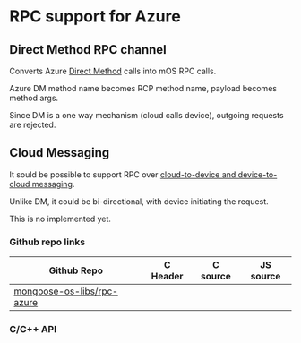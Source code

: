 # RPC support for Azure

## Direct Method RPC channel

Converts Azure [Direct Method](https://docs.microsoft.com/en-us/azure/iot-hub/iot-hub-devguide-direct-methods) calls into mOS RPC calls.

Azure DM method name becomes RCP method name, payload becomes method args.

Since DM is a one way mechanism (cloud calls device), outgoing requests are rejected.

## Cloud Messaging

It sould be possible to support RPC over [cloud-to-device and device-to-cloud messaging](https://docs.microsoft.com/en-us/azure/iot-hub/iot-hub-devguide-messaging).

Unlike DM, it could be bi-directional, with device initiating the request.

This is no implemented yet.

### Github repo links
| Github Repo | C Header | C source  | JS source |
| ----------- | -------- | --------  | ----------------- |
| [mongoose-os-libs/rpc-azure](https://github.com/mongoose-os-libs/rpc-azure) | &nbsp; | &nbsp;  | &nbsp;         |


### C/С++ API
